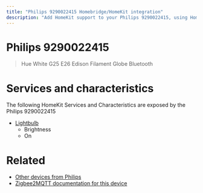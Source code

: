 ```yaml
---
title: "Philips 9290022415 Homebridge/HomeKit integration"
description: "Add HomeKit support to your Philips 9290022415, using Homebridge, Zigbee2MQTT and homebridge-z2m."
---
```

<!---
This file has been GENERATED using src/docgen/docgen.ts
DO NOT EDIT THIS FILE MANUALLY!
-->
# Philips 9290022415
> Hue White G25 E26 Edison Filament Globe Bluetooth


# Services and characteristics
The following HomeKit Services and Characteristics are exposed by
the Philips 9290022415

* [Lightbulb](../../light.md)
  * Brightness
  * On


# Related
* [Other devices from Philips](../index.md#philips)
* [Zigbee2MQTT documentation for this device](https://www.zigbee2mqtt.io/devices/9290022415.html)